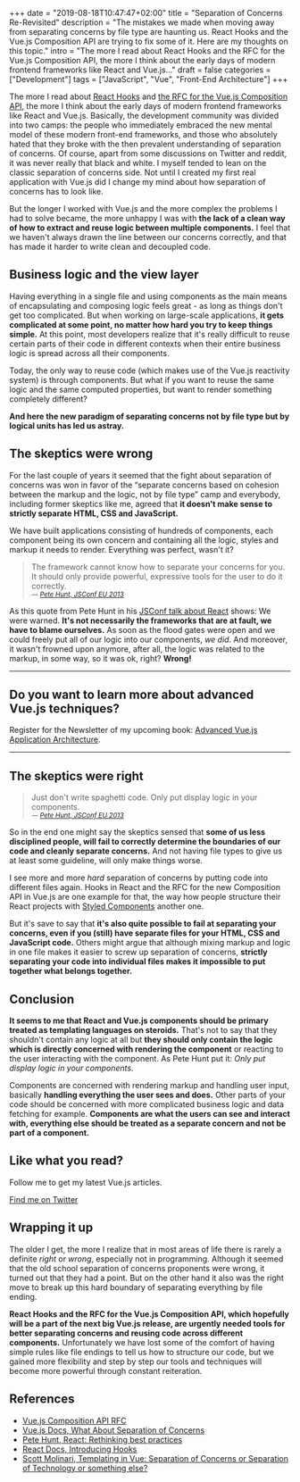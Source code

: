 +++
date = "2019-08-18T10:47:47+02:00"
title = "Separation of Concerns Re-Revisited"
description = "The mistakes we made when moving away from separating concerns by file type are haunting us. React Hooks and the Vue.js Composition API are trying to fix some of it. Here are my thoughts on this topic."
intro = "The more I read about React Hooks and the RFC for the Vue.js Composition API, the more I think about the early days of modern frontend frameworks like React and Vue.js..."
draft = false
categories = ["Development"]
tags = ["JavaScript", "Vue", "Front-End Architecture"]
+++

The more I read about [React Hooks](https://reactjs.org/docs/hooks-intro.html) and [the RFC for the Vue.js Composition API](https://vue-composition-api-rfc.netlify.com/), the more I think about the early days of modern frontend frameworks like React and Vue.js. Basically, the development community was divided into two camps: the people who immediately embraced the new mental model of these modern front-end frameworks, and those who absolutely hated that they broke with the then prevalent understanding of separation of concerns. Of course, apart from some discussions on Twitter and reddit, it was never really that black and white. I myself tended to lean on the classic separation of concerns side. Not until I created my first real application with Vue.js did I change my mind about how separation of concerns has to look like.

But the longer I worked with Vue.js and the more complex the problems I had to solve became, the more unhappy I was with **the lack of a clean way of how to extract and reuse logic between multiple components.** I feel that we haven't always drawn the line between our concerns correctly, and that has made it harder to write clean and decoupled code.

## Business logic and the view layer

Having everything in a single file and using components as the main means of encapsulating and composing logic feels great - as long as things don't get too complicated. But when working on large-scale applications, **it gets complicated at some point, no matter how hard you try to keep things simple.** At this point, most developers realize that it's really difficult to reuse certain parts of their code in different contexts when their entire business logic is spread across all their components.

Today, the only way to reuse code (which makes use of the Vue.js reactivity system) is through components. But what if you want to reuse the same logic and the same computed properties, but want to render something completely different?

**And here the new paradigm of separating concerns not by file type but by logical units has led us astray.**

## The skeptics were wrong

For the last couple of years it seemed that the fight about separation of concerns was won in favor of the “separate concerns based on cohesion between the markup and the logic, not by file type” camp and everybody, including former skeptics like me, agreed that **it doesn't make sense to strictly separate HTML, CSS and JavaScript.**

We have built applications consisting of hundreds of components, each component being its own concern and containing all the logic, styles and markup it needs to render. Everything was perfect, wasn't it?

<blockquote id="separate-concerns">
  The framework cannot know how to separate your concerns for you. It should only provide powerful, expressive tools for the user to do it correctly.
  <footer>
    <cite>
      <small>— <a href="https://www.youtube.com/watch?v=x7cQ3mrcKaY">Pete Hunt, JSConf EU 2013</a></small>
    </cite>
  </footer>
</blockquote>

As this quote from Pete Hunt in his [JSConf talk about React](https://www.youtube.com/watch?v=x7cQ3mrcKaY) shows: We were warned. **It's not necessarily the frameworks that are at fault, we have to blame ourselves.** As soon as the flood gates were open and we could freely put all of our logic into our components, *we did*. And moreover, it wasn't frowned upon anymore, after all, the logic was related to the markup, in some way, so it was ok, right? **Wrong!**

<div>
  <hr class="c-hr">
  <div class="c-service-info">
    <h2>Do you want to learn more about advanced Vue.js techniques?</h2>
    <p class="c-service-info__body">
      Register for the Newsletter of my upcoming book: <a class="c-anchor" href="https://oberlehner.us20.list-manage.com/subscribe?u=8476a98c5640f6c7b5530ea57&id=8b26bf120b" data-event-category="link" data-event-action="click: newsletter" data-event-label="Newsletter (article content)">Advanced Vue.js Application Architecture</a>.
    </p>
  </div>
  <hr class="c-hr">
</div>

## The skeptics were right

<blockquote id="separate-concerns">
  Just don't write spaghetti code. Only put display logic in your components.
  <footer>
    <cite>
      <small>— <a href="https://www.youtube.com/watch?v=x7cQ3mrcKaY">Pete Hunt, JSConf EU 2013</a></small>
    </cite>
  </footer>
</blockquote>

So in the end one might say the skeptics sensed that **some of us less disciplined people, will fail to correctly determine the boundaries of our code and cleanly separate concerns.** And not having file types to give us at least some guideline, will only make things worse.

I see more and more *hard* separation of concerns by putting code into different files again. Hooks in React and the RFC for the new Composition API in Vue.js are one example for that, the way how people structure their React projects with [Styled Components](https://www.styled-components.com/) another one.

But it's save to say that **it's also quite possible to fail at separating your concerns, even if you (still) have separate files for your HTML, CSS and JavaScript code.** Others might argue that although mixing markup and logic in one file makes it easier to screw up separation of concerns, **strictly separating your code into individual files makes it impossible to put together what belongs together.**

## Conclusion

**It seems to me that React and Vue.js components should be primary treated as templating languages on steroids.** That's not to say that they shouldn't contain any logic at all but **they should only contain the logic which is directly concerned with rendering the component** or reacting to the user interacting with the component. As Pete Hunt put it: *Only put display logic in your components.*

Components are concerned with rendering markup and handling user input, basically **handling everything the user sees and does.** Other parts of your code should be concerned with more complicated business logic and data fetching for example. **Components are what the users can see and interact with, everything else should be treated as a separate concern and not be part of a component.**

<div class="c-content__broad">
  <div class="c-twitter-teaser">
    <div class="c-twitter-teaser__content">
      <h2 class="c-twitter-teaser__headline">Like what you read?</h2>
      <p class="c-twitter-teaser__body">
        Follow me to get my latest Vue.js articles.
      </p>
      <a class="c-button c-button--outline c-twitter-teaser__button" rel="nofollow" href="https://twitter.com/maoberlehner" data-event-category="link" data-event-action="click: contact" data-event-label="Twitter (article content)">
        Find me on Twitter
      </a>
    </div>
  </div>
</div>

## Wrapping it up

The older I get, the more I realize that in most areas of life there is rarely a definite *right* or *wrong*, especially not in programming. Although it seemed that the old school separation of concerns proponents were wrong, it turned out that they had a point. But on the other hand it also was the right move to break up this hard boundary of separating everything by file ending.

**React Hooks and the RFC for the Vue.js Composition API, which hopefully will be a part of the next big Vue.js release, are urgently needed tools for better separating concerns and reusing code across different components.** Unfortunately we have lost some of the comfort of having simple rules like file endings to tell us how to structure our code, but we gained more flexibility and step by step our tools and techniques will become more powerful through constant reiteration.

## References

- [Vue.js Composition API RFC](https://vue-composition-api-rfc.netlify.com)
- [Vue.js Docs, What About Separation of Concerns](https://vuejs.org/v2/guide/single-file-components.html#What-About-Separation-of-Concerns)
- [Pete Hunt, React: Rethinking best practices](https://www.youtube.com/watch?v=x7cQ3mrcKaY)
- [React Docs, Introducing Hooks](https://reactjs.org/docs/hooks-intro.html)
- [Scott Molinari, Templating in Vue: Separation of Concerns or Separation of Technology or something else?](https://medium.com/@s.molinari/templating-separation-of-concerns-or-separation-of-technology-or-something-else-123a3d41f0b4)
